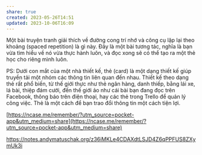 ```yaml
---
share: true
created: 2023-05-26T14:51
updated: 2023-10-06T16:09
---
```


Một bài truyện tranh giải thích về đường cong trí nhớ và công cụ lặp lại theo khoảng (spaced repetition) là gì này. Đây là một bài tương tác, nghĩa là bạn vừa tìm hiểu về nó vừa thực hành luôn, và đọc xong sẽ có thể tạo ra một thẻ học cho riêng mình luôn.

PS: Dưới con mắt của một nhà thiết kế, thẻ (card) là một dạng thiết kế giúp truyền tải một nhóm các thông tin liên quan đến nhau. Thiết kế theo dạng thẻ rất phổ biến, từ thế giới thực như thẻ ngân hàng, danh thiếp, bằng lái xe, lá bài, thiệp đám cưới, đến thế giới ảo như cái bài bạn đang đọc trên Facebook, thông báo trên điện thoại, hay các thẻ trong Trello để quản lý công việc. Thẻ là một cách để bạn trao đổi thông tin một cách tiện lợi.

[https://ncase.me/remember/?utm_source=pocket-app&utm_medium=share](https://ncase.me/remember/?utm_source=pocket-app&utm_medium=share)

https://notes.andymatuschak.org/z36iMKLe4CDAXdtLSJD4Z6qPPFUS8ZXymUk3i
